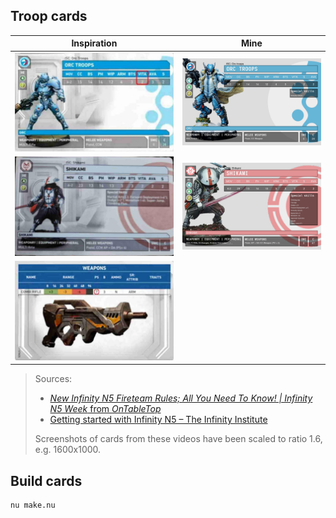 ## Troop cards

| Inspiration                                           | Mine                           |
|-------------------------------------------------------|--------------------------------|
| ![](assets/4fb8339e-3d5d-4f70-9e3e-3f76bb449dd4.jpeg) | ![](assets/panoceania-orc.png) |
| ![](assets/c10788ac-cffd-4494-8f02-d7eaafcc30fa.jpeg) | ![](assets/jsa-shikami.png)    |
| ![](assets/e3948ce6-e52d-4d15-be89-131ea8f03858.jpeg) |                                |

> Sources:
> - [_New Infinity N5 Fireteam Rules; All You Need To Know! | Infinity N5 Week_ from _OnTableTop_][video-1]
> - [Getting started with Infinity N5 – The Infinity Institute][video-2]
>
> Screenshots of cards from these videos have been scaled to ratio 1.6, e.g. 1600x1000.

## Build cards
```nushell
nu make.nu
```

[video-1]: https://youtu.be/DhcczP8GJhE
[video-2]: https://youtu.be/fX7fCxJVDd4

